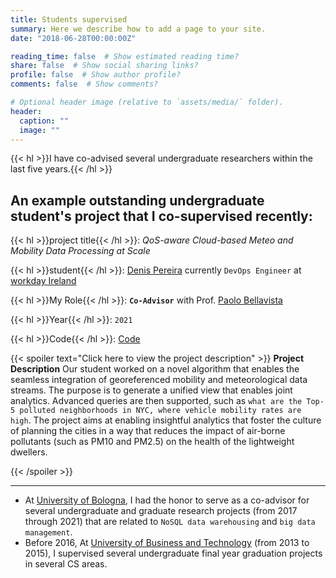 ```yaml
---
title: Students supervised
summary: Here we describe how to add a page to your site.
date: "2018-06-28T00:00:00Z"

reading_time: false  # Show estimated reading time?
share: false  # Show social sharing links?
profile: false  # Show author profile?
comments: false  # Show comments?

# Optional header image (relative to `assets/media/` folder).
header:
  caption: ""
  image: ""
---
```

{{< hl >}}I have co-advised several undergraduate researchers within the last five years.{{< /hl >}}

## An example outstanding undergraduate student's project that I co-supervised recently:

{{< hl >}}project title{{< /hl >}}: *QoS-aware Cloud-based Meteo and Mobility Data Processing at Scale*

{{< hl >}}student{{< /hl >}}: [Denis Pereira](https://ie.linkedin.com/in/denis-pereira/en) currently `DevOps Engineer` at [workday Ireland](https://www.workday.com/en-us/homepage.html)

{{< hl >}}My Role{{< /hl >}}:  **`Co-Advisor`** with Prof. [Paolo Bellavista](https://www.unibo.it/sitoweb/paolo.bellavista/en)

{{< hl >}}Year{{< /hl >}}:  `2021`

{{< hl >}}Code{{< /hl >}}:  [Code](https://github.com/denper1/MeteoMobilityIntegration)


{{< spoiler text="Click here to view the project description" >}}
**Project Description**
Our student worked on a novel algorithm that enables the seamless integration of georeferenced mobility and meteorological data streams. The purpose is to generate a unified view that enables joint analytics. Advanced queries are then supported, such as `what are the Top-5 polluted neighborhoods in NYC, where vehicle mobility rates are high`. The project aims at enabling insightful analytics that foster the culture of planning the cities in a way that reduces the impact of air-borne pollutants (such as PM10 and PM2.5) on the health of the lightweight dwellers.

{{< /spoiler >}}

--------------------------------------------------------------------------------------------

- At [University of Bologna](https://www.unibo.it), I had the honor to serve as a co-advisor for several undergraduate and graduate research projects (from 2017 through 2021) that are related to `NoSQL data warehousing` and `big data management`.
- Before 2016, At [University of Business and Technology](https://www.ubt.edu.sa/About/Home) (from 2013 to 2015), I supervised several undergraduate final year graduation projects in several CS areas.
